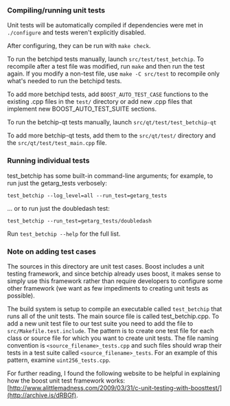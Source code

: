 ### Compiling/running unit tests

Unit tests will be automatically compiled if dependencies were met in `./configure`
and tests weren't explicitly disabled.

After configuring, they can be run with `make check`.

To run the betchipd tests manually, launch `src/test/test_betchip`. To recompile
after a test file was modified, run `make` and then run the test again. If you
modify a non-test file, use `make -C src/test` to recompile only what's needed
to run the betchipd tests.

To add more betchipd tests, add `BOOST_AUTO_TEST_CASE` functions to the existing
.cpp files in the `test/` directory or add new .cpp files that
implement new BOOST_AUTO_TEST_SUITE sections.

To run the betchip-qt tests manually, launch `src/qt/test/test_betchip-qt`

To add more betchip-qt tests, add them to the `src/qt/test/` directory and
the `src/qt/test/test_main.cpp` file.

### Running individual tests

test_betchip has some built-in command-line arguments; for
example, to run just the getarg_tests verbosely:

    test_betchip --log_level=all --run_test=getarg_tests

... or to run just the doubledash test:

    test_betchip --run_test=getarg_tests/doubledash

Run `test_betchip --help` for the full list.

### Note on adding test cases

The sources in this directory are unit test cases.  Boost includes a
unit testing framework, and since betchip already uses boost, it makes
sense to simply use this framework rather than require developers to
configure some other framework (we want as few impediments to creating
unit tests as possible).

The build system is setup to compile an executable called `test_betchip`
that runs all of the unit tests.  The main source file is called
test_betchip.cpp. To add a new unit test file to our test suite you need
to add the file to `src/Makefile.test.include`. The pattern is to create
one test file for each class or source file for which you want to create
unit tests.  The file naming convention is `<source_filename>_tests.cpp`
and such files should wrap their tests in a test suite
called `<source_filename>_tests`. For an example of this pattern,
examine `uint256_tests.cpp`.

For further reading, I found the following website to be helpful in
explaining how the boost unit test framework works:
[http://www.alittlemadness.com/2009/03/31/c-unit-testing-with-boosttest/](http://archive.is/dRBGf).
